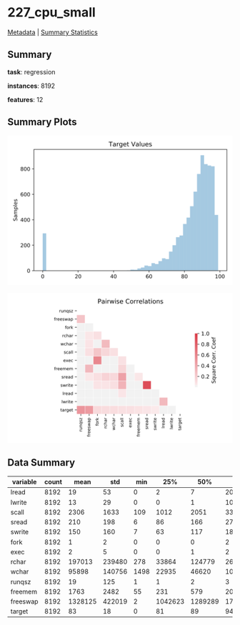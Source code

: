 # 227_cpu_small

[Metadata](metadata.yaml) | [Summary Statistics](summary_stats.csv)

## Summary

**task**: regression

**instances**: 8192

**features**: 12

## Summary Plots

![Labels](label.svg)

![Corr](corr.svg)

## Data Summary

|	variable	|	count	|	mean	|	std	|	min	|	25%	|	50%	|	75%	|	max|
| --- | --- | --- | --- | --- | --- | --- | --- | --- |
|	lread	|	8192	|	19	|	53	|	0	|	2	|	7	|	20	|	1845
|	lwrite	|	8192	|	13	|	29	|	0	|	0	|	1	|	10	|	575
|	scall	|	8192	|	2306	|	1633	|	109	|	1012	|	2051	|	3317	|	12493
|	sread	|	8192	|	210	|	198	|	6	|	86	|	166	|	279	|	5318
|	swrite	|	8192	|	150	|	160	|	7	|	63	|	117	|	185	|	5456
|	fork	|	8192	|	1	|	2	|	0	|	0	|	0	|	2	|	20
|	exec	|	8192	|	2	|	5	|	0	|	0	|	1	|	2	|	59
|	rchar	|	8192	|	197013	|	239480	|	278	|	33864	|	124779	|	267669	|	2526649
|	wchar	|	8192	|	95898	|	140756	|	1498	|	22935	|	46620	|	106148	|	1801623
|	runqsz	|	8192	|	19	|	125	|	1	|	1	|	2	|	3	|	2823
|	freemem	|	8192	|	1763	|	2482	|	55	|	231	|	579	|	2002	|	12027
|	freeswap	|	8192	|	1328125	|	422019	|	2	|	1042623	|	1289289	|	1730379	|	2243187
|	target	|	8192	|	83	|	18	|	0	|	81	|	89	|	94	|	99
